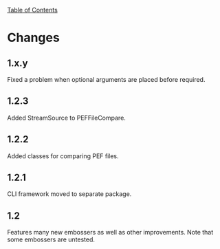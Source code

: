 [Table of Contents](toc.md)

# Changes #

## 1.x.y ##
Fixed a problem when optional arguments are placed before required.

## 1.2.3 ##
Added StreamSource to PEFFileCompare.

## 1.2.2 ##
Added classes for comparing PEF files.

## 1.2.1 ##
CLI framework moved to separate package.

## 1.2 ##
Features many new embossers as well as other improvements. Note that some embossers are untested.